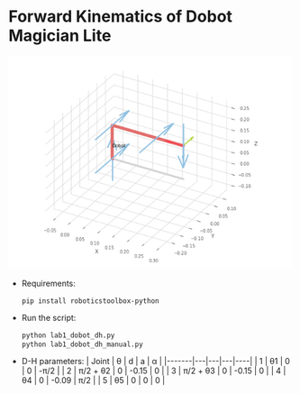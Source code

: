 # Forward Kinematics of Dobot Magician Lite

![result](./dobot_motion.gif)

- Requirements:
    ```
    pip install roboticstoolbox-python
    ```

- Run the script:
    ```
    python lab1_dobot_dh.py
    python lab1_dobot_dh_manual.py
    ```

- D-H parameters:
    | Joint | θ | d | a | α |
    |-------|---|---|---|----|
    | 1 | θ1 | 0 | 0 | -π/2 |
    | 2 | π/2 + θ2 | 0 | -0.15 | 0 |
    | 3 | π/2 + θ3 | 0 | -0.15 | 0 |
    | 4 | θ4 | 0 | -0.09 | π/2 |
    | 5 | θ5 | 0 | 0 | 0 |
